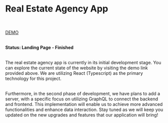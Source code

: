 # Real Estate Agency App

</br>

[DEMO](https://real-estate-rent.netlify.app/)<br /><br />

**Status: Landing Page - Finished**
<br /><br />

The real estate agency app is currently in its initial development stage. You can explore the current state of the website by visiting the demo link provided above. We are utilizing React (Typescript) as the primary technology for this project.
<br /><br />

Furthermore, in the second phase of development, we have plans to add a server, with a specific focus on utilizing GraphQL to connect the backend and frontend. This implementation will enable us to achieve more advanced functionalities and enhance data interaction. Stay tuned as we will keep you updated on the new upgrades and features that our application will bring!
